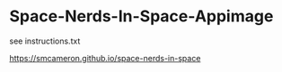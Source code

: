 # Space-Nerds-In-Space-Appimage

see instructions.txt

https://smcameron.github.io/space-nerds-in-space



